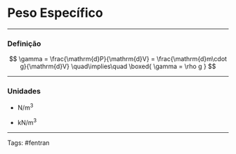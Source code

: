 # Peso Específico

---

### Definição

$$
\gamma = \frac{\mathrm{d}P}{\mathrm{d}V} = \frac{\mathrm{d}m\cdot g}{\mathrm{d}V} \quad\implies\quad \boxed{ \gamma = \rho g }
$$

---

### Unidades

- $\mathrm{N/m^3}$

- $\mathrm{kN/m^3}$


---

Tags: #fentran 